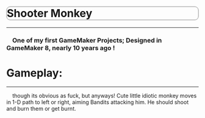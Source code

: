 <h1 style="border: 1px solid gray; border-radius: 10px;">Shooter Monkey</h1>
<hr />
<h3>&nbsp;&nbsp;&nbsp;&nbsp;One of my first GameMaker Projects; Designed in GameMaker 8, nearly 10 years ago !</h3>

# Gameplay:
<hr />
<p>&nbsp;&nbsp;&nbsp;&nbsp;though its obvious as fuck, but anyways! 
Cute little idiotic monkey moves in 1-D path to left or right, aiming Bandits attacking him. He should shoot and burn them or get burnt.